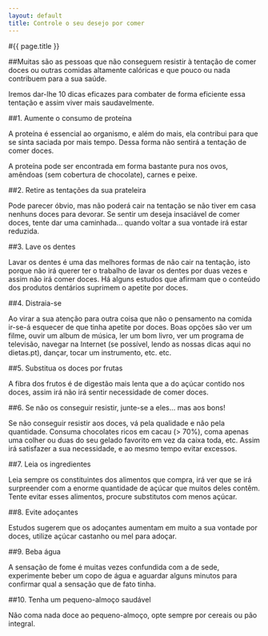 ```yaml
---
layout: default
title: Controle o seu desejo por comer
---
```


#{{ page.title }}

##Muitas são as pessoas que não conseguem resistir à tentação de comer doces ou outras comidas altamente calóricas e que pouco ou nada contribuem para a sua saúde.

Iremos dar-lhe 10 dicas eficazes para combater de forma eficiente essa tentação e assim viver mais saudavelmente.

##1. Aumente o consumo de proteína

A proteína é essencial ao organismo, e além do mais, ela contribui para que se sinta saciada por mais tempo. Dessa forma não sentirá a tentação de comer doces.

A proteína pode ser encontrada em forma bastante pura nos ovos, amêndoas (sem cobertura de chocolate), carnes e peixe.

##2. Retire as tentações da sua prateleira

Pode parecer óbvio, mas não poderá cair na tentação se não tiver em casa nenhuns doces para devorar. Se sentir um deseja insaciável de comer doces, tente dar uma caminhada… quando voltar a sua vontade irá estar reduzida.

##3. Lave os dentes

Lavar os dentes é uma das melhores formas de não cair na tentação, isto porque não irá querer ter o trabalho de lavar os dentes por duas vezes e assim não irá comer doces. Há alguns estudos que afirmam que o conteúdo dos produtos dentários suprimem o apetite por doces.

##4. Distraia-se

Ao virar a sua atenção para outra coisa que não o pensamento na comida ir-se-á esquecer de que tinha apetite por doces. Boas opções são ver um filme, ouvir um album de música, ler um bom livro, ver um programa de televisão, navegar na Internet (se possível, lendo as nossas dicas aqui no dietas.pt), dançar, tocar um instrumento, etc. etc.

##5. Substitua os doces por frutas

A fibra dos frutos é de digestão mais lenta que a do açúcar contido nos doces, assim irá não irá sentir necessidade de comer doces.

##6. Se não os conseguir resistir, junte-se a eles… mas aos bons!

Se não conseguir resistir aos doces, vá pela qualidade e não pela quantidade. Consuma chocolates ricos em cacau (> 70%), coma apenas uma colher ou duas do seu gelado favorito em vez da caixa toda, etc. Assim irá satisfazer a sua necessidade, e ao mesmo tempo evitar excessos.

##7. Leia os ingredientes

Leia sempre os constituintes dos alimentos que compra, irá ver que se irá surpreender com a enorme quantidade de açúcar que muitos deles contêm. Tente evitar esses alimentos, procure substitutos com menos açúcar.

##8. Evite adoçantes

Estudos sugerem que os adoçantes aumentam em muito a sua vontade por doces, utilize açúcar castanho ou mel para adoçar.

##9. Beba água

A sensação de fome é muitas vezes confundida com a de sede, experimente beber um copo de água e aguardar alguns minutos para confirmar qual a sensação que de fato tinha.

##10. Tenha um pequeno-almoço saudável

Não coma nada doce ao pequeno-almoço, opte sempre por cereais ou pão integral.